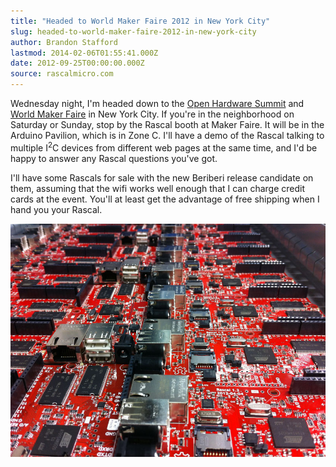 ```yaml
---
title: "Headed to World Maker Faire 2012 in New York City"
slug: headed-to-world-maker-faire-2012-in-new-york-city
author: Brandon Stafford
lastmod: 2014-02-06T01:55:41.000Z
date: 2012-09-25T00:00:00.000Z
source: rascalmicro.com
---
```


Wednesday night, I'm headed down to the [Open Hardware Summit][1] and [World Maker Faire][2] in New York City. If you're in the neighborhood on Saturday or Sunday, stop by the Rascal booth at Maker Faire. It will be in the Arduino Pavilion, which is in Zone C. I'll have a demo of the Rascal talking to multiple I<sup>2</sup>C devices from different web pages at the same time, and I'd be happy to answer any Rascal questions you've got.

I'll have some Rascals for sale with the new Beriberi release candidate on them, assuming that the wifi works well enough that I can charge credit cards at the event. You'll at least get the advantage of free shipping when I hand you your Rascal.

<img src="/img/rascals-for-world-maker-faire-2012.jpg">

[1]: http://summit.oshwa.org/
[2]: http://makerfaire.com/newyork/2012/index.html

